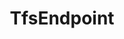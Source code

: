 ---
optionsClassName: TfsEndpointOptions
optionsClassFullName: MigrationTools.Endpoints.TfsEndpointOptions
configurationSamples: []
description: missng XML code comments
className: TfsEndpoint
typeName: Endpoints
architecture: v2
options: []
status: missng XML code comments
processingTarget: missng XML code comments
classFile: /src/MigrationTools.Clients.AzureDevops.ObjectModel/Endpoints/TfsEndpoint.cs
optionsClassFile: /src/MigrationTools.Clients.AzureDevops.ObjectModel/Endpoints/TfsEndpointOptions.cs

redirectFrom: []
layout: reference
toc: true
permalink: /Reference/v2/Endpoints/TfsEndpoint/
title: TfsEndpoint
categories:
- Endpoints
- v2
notes: ''
introduction: ''

---